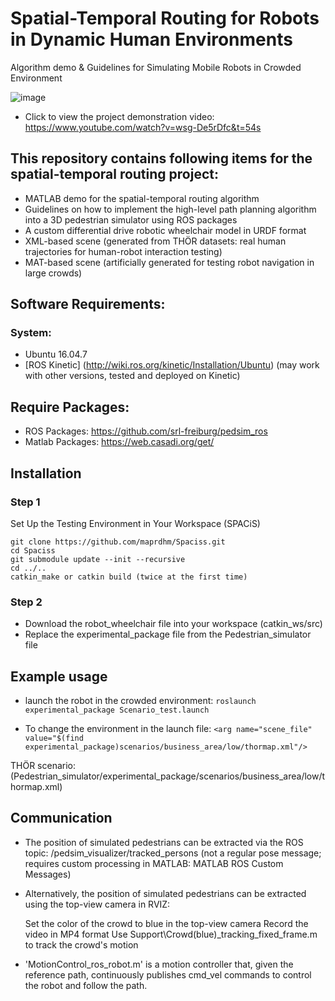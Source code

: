 # Spatial-Temporal Routing for Robots in Dynamic Human Environments
Algorithm demo &amp; Guidelines for Simulating Mobile Robots in Crowded Environment

![image](https://github.com/user-attachments/assets/908d6e9e-1cac-4690-8727-24b935bdad52)


- Click to view the project demonstration video: https://www.youtube.com/watch?v=wsg-De5rDfc&t=54s

## This repository contains following items for the spatial-temporal routing project:
- MATLAB demo for the spatial-temporal routing algorithm
- Guidelines on how to implement the high-level path planning algorithm into a 3D pedestrian simulator using ROS packages
- A custom differential drive robotic wheelchair model in URDF format
- XML-based scene (generated from THÖR datasets: real human trajectories for human-robot interaction testing)
- MAT-based scene (artificially generated for testing robot navigation in large crowds)

## Software Requirements:
### System:
- Ubuntu 16.04.7
- [ROS Kinetic] (http://wiki.ros.org/kinetic/Installation/Ubuntu) (may work with other versions, tested and deployed on Kinetic)

## Require Packages:
- ROS Packages: https://github.com/srl-freiburg/pedsim_ros
- Matlab Packages: https://web.casadi.org/get/

## Installation

### Step 1
Set Up the Testing Environment in Your Workspace (SPACiS)

```cd [workspace]/src
git clone https://github.com/maprdhm/Spaciss.git  
cd Spaciss
git submodule update --init --recursive
cd ../..
catkin_make or catkin build (twice at the first time)
```

### Step 2
- Download the robot_wheelchair file into your workspace (catkin_ws/src)
- Replace the experimental_package file from the Pedestrian_simulator file

## Example usage
- launch the robot in the crowded environment:
```roslaunch experimental_package Scenario_test.launch```

- To change the environment in the launch file:
```<arg name="scene_file" value="$(find experimental_package)scenarios/business_area/low/thormap.xml"/>```

THÖR scenario: (Pedestrian_simulator/experimental_package/scenarios/business_area/low/thormap.xml)

## Communication
- The position of simulated pedestrians can be extracted via the ROS topic: /pedsim_visualizer/tracked_persons (not a regular pose message; requires custom processing in MATLAB: MATLAB ROS Custom Messages)
- Alternatively, the position of simulated pedestrians can be extracted using the top-view camera in RVIZ:

    Set the color of the crowd to blue in the top-view camera
    Record the video in MP4 format
    Use Support\Crowd(blue)_tracking_fixed_frame.m to track the crowd's motion
  
- 'MotionControl_ros_robot.m' is a motion controller that, given the reference path, continuously publishes cmd_vel commands to control the robot and follow the path.






